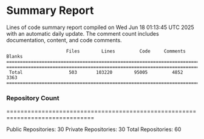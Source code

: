 # Summary Report
Lines of code summary report compiled on Wed Jun 18 01:13:45 UTC 2025 with an automatic daily update. The comment count includes documentation, content, and code comments.
```
                      Files        Lines         Code     Comments       Blanks
===============================================================================
===============================================================================
 Total                 503       103220        95005         4852         3363
===============================================================================
```

### Repository Count
===============================================================================

Public Repositories: 30
Private Repositories: 30
Total Repositories: 60

